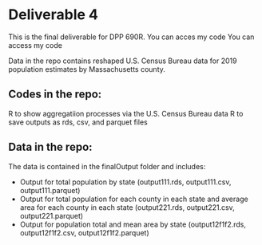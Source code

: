 # Deliverable 4
This is the final deliverable for DPP 690R. You can acces my code You can access my code 

Data in the repo contains reshaped U.S. Census Bureau data for 2019 population estimates by Massachusetts county.

## Codes in the repo:
R to show aggregatiion processes via the U.S. Census Bureau data
R to save outputs as rds, csv, and parquet files

## Data in the repo:
The data is contained in the finalOutput folder and includes:
*  Output for total population by state (output111.rds, output111.csv, output111.parquet)
*  Output for total population for each county in each state and average area for each county in each state (output221.rds, output221.csv, output221.parquet)
*  Output for population total and mean area by state (output12f1f2.rds, output12f1f2.csv, output12f1f2.parquet)
